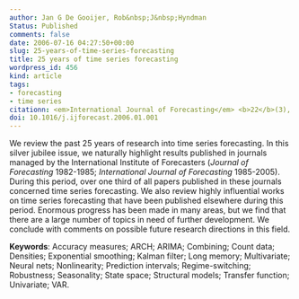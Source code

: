 ```yaml
---
author: Jan G De Gooijer, Rob&nbsp;J&nbsp;Hyndman
Status: Published
comments: false
date: 2006-07-16 04:27:50+00:00
slug: 25-years-of-time-series-forecasting
title: 25 years of time series forecasting
wordpress_id: 456
kind: article
tags:
- forecasting
- time series
citationn: <em>International Journal of Forecasting</em> <b>22</b>(3), 443-473
doi: 10.1016/j.ijforecast.2006.01.001
---
```



We review the past 25 years of research into time series forecasting. In this silver jubilee issue, we naturally highlight results published in journals managed by the International Institute of Forecasters (_Journal of Forecasting_ 1982-1985; _International Journal of Forecasting_ 1985-2005). During this period, over one third of all papers published in these journals concerned time series forecasting. We also review highly influential works on time series forecasting that have been published elsewhere during this period. Enormous progress has been made in many areas, but we find that there are a large number of topics in need of further development. We conclude with comments on possible future research directions in this field.

**Keywords**: Accuracy measures; ARCH; ARIMA; Combining; Count data; Densities; Exponential smoothing; Kalman filter; Long memory; Multivariate; Neural nets; Nonlinearity; Prediction intervals; Regime-switching; Robustness; Seasonality; State space; Structural models; Transfer function; Univariate; VAR.

